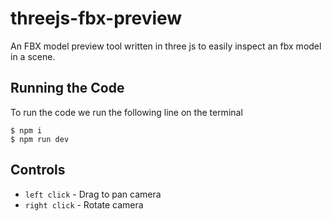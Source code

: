 # threejs-fbx-preview
An FBX model preview tool written in three js to easily inspect an fbx model in a scene.
## Running the Code 
To run the code we run the following line on the terminal
```
$ npm i
$ npm run dev
```
## Controls
- `left click` - Drag to pan camera
- `right click` - Rotate camera
